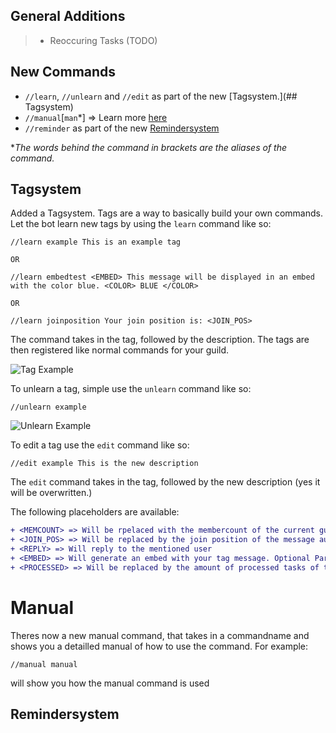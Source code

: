 ## General Additions

> + Reoccuring Tasks (TODO)

## New Commands


+ `//learn`, `//unlearn` and `//edit` as part of the new [Tagsystem.](## Tagsystem)
+ `//manual`[`man`*] => Learn more [here](#Manual)
+ `//reminder` as part of the new [Remindersystem](##Remindersystem)

**The words behind the command in brackets are the aliases of the command.*



## Tagsystem

Added a Tagsystem. Tags are a way to basically build your own commands. Let the bot learn new tags by using the `learn` command like so:
```
//learn example This is an example tag

OR

//learn embedtest <EMBED> This message will be displayed in an embed with the color blue. <COLOR> BLUE </COLOR>

OR

//learn joinposition Your join position is: <JOIN_POS>
```

The command takes in the tag, followed by the description. The tags are then registered like normal commands for your guild.


![Tag Example](https://cdn.discordapp.com/attachments/710020973746716694/754270430134796298/unknown.png)

To unlearn a tag, simple use the `unlearn` command like so:
```
//unlearn example
```
![Unlearn Example](https://cdn.discordapp.com/attachments/710020770369110038/754271780566204446/unknown.png)

To edit a tag use the `edit` command like so:
```
//edit example This is the new description
```
The `edit` command takes in the tag, followed by the new description (yes it will be overwritten.)




The following placeholders are available:

```diff
+ <MEMCOUNT> => Will be rpelaced with the membercount of the current guild
+ <JOIN_POS> => Will be replaced by the join position of the message author
+ <REPLY> => Will reply to the mentioned user
+ <EMBED> => Will generate an embed with your tag message. Optional Parameters are <COLOR> BLUE </COLOR> (make sure to include a space after the color tags)
+ <PROCESSED> => Will be replaced by the amount of processed tasks of the message author
```

# Manual

Theres now a new manual command, that takes in a commandname and shows you a detailled manual of how to use the command. For example:
```
//manual manual 
```
will show you how the manual command is used

## Remindersystem
